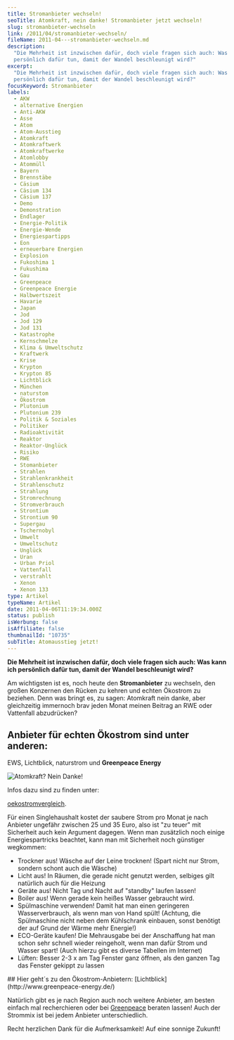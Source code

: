 ```yaml
---
title: Stromanbieter wechseln!
seoTitle: Atomkraft, nein danke! Stromanbieter jetzt wechseln!
slug: stromanbieter-wechseln
link: /2011/04/stromanbieter-wechseln/
fileName: 2011-04---stromanbieter-wechseln.md
description:
  "Die Mehrheit ist inzwischen dafür, doch viele fragen sich auch: Was kann ich
  persönlich dafür tun, damit der Wandel beschleunigt wird?"
excerpt:
  "Die Mehrheit ist inzwischen dafür, doch viele fragen sich auch: Was kann ich
  persönlich dafür tun, damit der Wandel beschleunigt wird?"
focusKeyword: Stromanbieter
labels:
  - AKW
  - alternative Energien
  - Anti-AKW
  - Asse
  - Atom
  - Atom-Ausstieg
  - Atomkraft
  - Atomkraftwerk
  - Atomkraftwerke
  - Atomlobby
  - Atommüll
  - Bayern
  - Brennstäbe
  - Cäsium
  - Cäsium 134
  - Cäsium 137
  - Demo
  - Demonstration
  - Endlager
  - Energie-Politik
  - Energie-Wende
  - Energiespartipps
  - Eon
  - erneuerbare Energien
  - Explosion
  - Fukoshima 1
  - Fukushima
  - Gau
  - Greenpeace
  - Greenpeace Energie
  - Halbwertszeit
  - Havarie
  - Japan
  - Jod
  - Jod 129
  - Jod 131
  - Katastrophe
  - Kernschmelze
  - Klima & Umweltschutz
  - Kraftwerk
  - Krise
  - Krypton
  - Krypton 85
  - Lichtblick
  - München
  - naturstom
  - Ökostrom
  - Plutonium
  - Plutonium 239
  - Politik & Soziales
  - Politiker
  - Radioaktivität
  - Reaktor
  - Reaktor-Unglück
  - Risiko
  - RWE
  - Stomanbieter
  - Strahlen
  - Strahlenkrankheit
  - Strahlenschutz
  - Strahlung
  - Stromrechnung
  - Stromverbrauch
  - Strontium
  - Strontium 90
  - Supergau
  - Tschernobyl
  - Umwelt
  - Umweltschutz
  - Unglück
  - Uran
  - Urban Priol
  - Vattenfall
  - verstrahlt
  - Xenon
  - Xenon 133
type: Artikel
typeName: Artikel
date: 2011-04-06T11:19:34.000Z
status: publish
isWerbung: false
isAffiliate: false
thumbnailId: "10735"
subTitle: Atomausstieg jetzt!
---
```


<strong>Die Mehrheit ist inzwischen dafür, doch viele fragen sich auch: Was kann
ich persönlich dafür tun, damit der Wandel beschleunigt wird?</strong>

Am wichtigsten ist es, noch heute den <strong>Stromanbieter</strong> zu
wechseln, den großen Konzernen den Rücken zu kehren und echten Ökostrom zu
beziehen. Denn was bringt es, zu sagen: Atomkraft nein danke, aber gleichzeitig
immernoch brav jeden Monat meinen Beitrag an RWE oder Vattenfall abzudrücken?

## Anbieter für echten Ökostrom sind unter anderen:

EWS, Lichtblick, naturstrom und <strong>Greenpeace Energy</strong>

![Atomkraft? Nein Danke!](http://cardamonchai.com/wp-content/uploads/2011/04/Atomkraft_Nein_Danke-640x640.png "Atomkraft? Nein Danke!")

Infos dazu sind zu finden unter:

[oekostromvergleich](http://www.atomausstieg-selber-machen.de).

Für einen Singlehaushalt kostet der saubere Strom pro Monat je nach Anbieter
ungefähr zwischen 25 und 35 Euro, also ist "zu teuer" mit Sicherheit auch kein
Argument dagegen. Wenn man zusätzlich noch einige Energiespartricks beachtet,
kann man mit Sicherheit noch günstiger wegkommen:

<ul><li>Trockner aus! Wäsche auf der Leine trocknen! (Spart nicht nur Strom, sondern schont auch die Wäsche)</li><li>Licht aus! In Räumen, die gerade nicht genutzt werden, selbiges gilt natürlich auch für die Heizung</li><li>Geräte aus! Nicht Tag und Nacht auf "standby" laufen lassen!</li><li>Boiler aus! Wenn gerade kein heißes Wasser gebraucht wird.</li><li>Spülmaschine verwenden! Damit hat man einen geringeren Wasserverbrauch, als wenn man von Hand spült! (Achtung, die Spülmaschine nicht neben dem Kühlschrank einbauen, sonst benötigt der auf Grund der Wärme mehr Energie!)</li><li>ECO-Geräte kaufen! Die Mehrausgabe bei der Anschaffung hat man schon sehr schnell wieder reingeholt, wenn man dafür Strom und Wasser spart! (Auch hierzu gibt es diverse Tabellen im Internet)</li><li>Lüften: Besser 2-3 x am Tag Fenster ganz öffnen, als den ganzen Tag das Fenster gekippt zu lassen</li></ul>## Hier geht´s zu den Ökostrom-Anbietern: [Lichtblick](http://www.greenpeace-energy.de/)

Natürlich gibt es je nach Region auch noch weitere Anbieter, am besten einfach
mal recherchieren oder bei
[Greenpeace](http://www.atomausstieg-selber-machen.de) beraten lassen! Auch der
Strommix ist bei jedem Anbieter unterschiedlich.

Recht herzlichen Dank für die Aufmerksamkeit! Auf eine sonnige Zukunft!

&nbsp;
